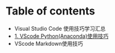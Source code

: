 # Table of contents

* Visual Studio Code 使用技巧学习汇总
* [1. VScode Python\(Anaconda\)使用技巧](1.-vscode-pythonanaconda-shi-yong-ji-qiao.md)
* VScode Markdown使用技巧


